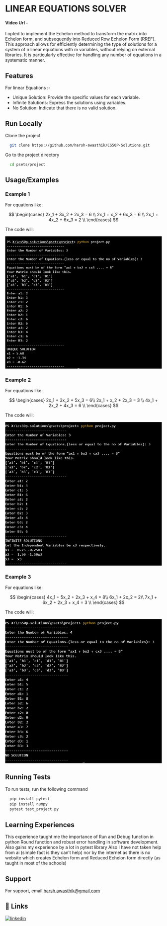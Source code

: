
# LINEAR EQUATIONS SOLVER
#### Video Url -

I opted to implement the Echelon method to transform the matrix into Echelon form, and subsequently into Reduced Row Echelon Form (RREF). This approach allows for efficiently determining the type of solutions for a system of n linear equations with m variables, without relying on external libraries. It is particularly effective for handling any number of equations in a systematic manner.
## Features
For linear Equations :-
- Unique Solution: Provide the specific values for each variable.
- Infinite Solutions: Express the solutions using variables.
- No Solution: Indicate that there is no valid solution.



## Run Locally

Clone the project

```bash
  git clone https://github.com/harsh-awasthik/CS50P-Solutions.git
```

Go to the project directory

```bash
  cd psets/project
```


## Usage/Examples

### Example 1

For equations like:

$$
\begin{cases}
2x_1 + 3x_2 + 2x_3 = 6 \\
2x_1 + x_2 + 6x_3 = 6 \\
2x_1 + 4x_2 + 6x_3 = 2 \\
\end{cases}
$$

The code will:

![Unique Solution](images/unique.png)

### Example 2

For equations like:

$$
\begin{cases}
2x_1 + 3x_2 + 5x_3  = 6\\
2x_1 + x_2 + 2x_3 = 3 \\
4x_1 + 2x_2 + 4x_3 = 6 \\
\end{cases}
$$

The code will:

![Infinite Solution](images/infinite.png)

### Example 3

For equations like:

$$
\begin{cases}
4x_1 + 5x_2 + 2x_3 + x_4 = 8\\
6x_1 + 2x_2 = 2\\
7x_1 + 6x_2 + 2x_3 + x_4 = 3 \\
\end{cases}
$$

The code will:

![No Solution](images/nosoln.png)

## Running Tests

To run tests, run the following command

```bash
  pip install pytest
  pip install numpy
  pytest test_project.py
```

## Learning Experiences
This experience taught me the importance of Run and Debug function in python
Round function and robust error handling in software development. Also gains my experience by a lot in pytest library
Also I have not taken help from ai (simple fact is they can’t help) nor by the internet as there is no website which creates Echelon form and Reduced Echelon form directly (as taught in most of the schools)


## Support

For support, email harsh.awasthik@gmail.com


## 🔗 Links

[![linkedin](https://img.shields.io/badge/linkedin-0A66C2?style=for-the-badge&logo=linkedin&logoColor=white)](https://www.linkedin.com/in/harsh-awasthi-746b64277/)

